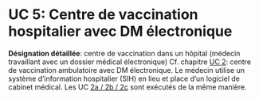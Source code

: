 # UC 5: Centre de vaccination hospitalier avec DM électronique

**Désignation détaillée**: centre de vaccination dans un hôpital (médecin travaillant avec un dossier médical électronique)
Cf. chapitre [UC 2](usecase_2_cda_fr.html): centre de vaccination ambulatoire avec DM électronique. Le médecin utilise un système d’information
hospitalier (SIH) en lieu et place d’un logiciel de cabinet médical. Les UC [2a / 2b / 2c](usecase_2_cda_fr.html) sont exécutés de la même manière.


